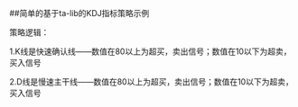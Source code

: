 ##简单的基于ta-lib的KDJ指标策略示例

策略逻辑：

1.K线是快速确认线——数值在80以上为超买，卖出信号；数值在10以下为超卖，买入信号

2.D线是慢速主干线——数值在80以上为超买，卖出信号；数值在10以下为超卖，买入信号
